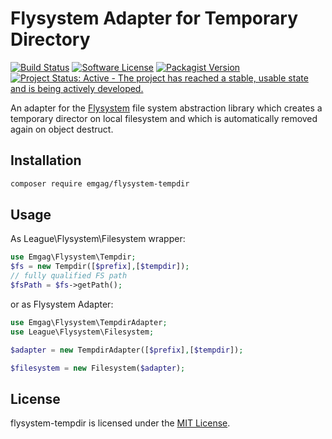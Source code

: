 # Flysystem Adapter for Temporary Directory

[![Build Status](https://img.shields.io/travis/emgag/flysystem-tempdir/master.svg?style=flat-square)](https://travis-ci.org/emgag/flysystem-tempdir)
[![Software License](https://img.shields.io/badge/license-MIT-brightgreen.svg?style=flat-square)](LICENSE)
[![Packagist Version](https://img.shields.io/packagist/v/emgag/flysystem-tempdir.svg?style=flat-square)](https://packagist.org/packages/emgag/flysystem-tempdir)
[![Project Status: Active - The project has reached a stable, usable state and is being actively developed.](http://www.repostatus.org/badges/0.1.0/active.svg)](http://www.repostatus.org/#active)

An adapter for the [Flysystem](https://github.com/thephpleague/flysystem) file 
system abstraction library which creates a temporary director on local filesystem
and which is automatically removed again on object destruct.

## Installation

```bash
composer require emgag/flysystem-tempdir
```

## Usage


As League\Flysystem\Filesystem wrapper:

```php
use Emgag\Flysystem\Tempdir;
$fs = new Tempdir([$prefix],[$tempdir]);
// fully qualified FS path
$fsPath = $fs->getPath();
```


or as Flysystem Adapter:

```php
use Emgag\Flysystem\TempdirAdapter;
use League\Flysystem\Filesystem;

$adapter = new TempdirAdapter([$prefix],[$tempdir]);

$filesystem = new Filesystem($adapter);
```

## License

flysystem-tempdir is licensed under the [MIT License](http://opensource.org/licenses/MIT).

